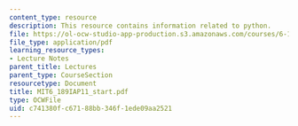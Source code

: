 ```yaml
---
content_type: resource
description: This resource contains information related to python.
file: https://ol-ocw-studio-app-production.s3.amazonaws.com/courses/6-189-a-gentle-introduction-to-programming-using-python-january-iap-2011/c741380fc67188bb346f1ede09aa2521_MIT6_189IAP11_start.pdf
file_type: application/pdf
learning_resource_types:
- Lecture Notes
parent_title: Lectures
parent_type: CourseSection
resourcetype: Document
title: MIT6_189IAP11_start.pdf
type: OCWFile
uid: c741380f-c671-88bb-346f-1ede09aa2521
---
```

